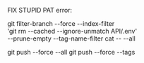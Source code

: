 
FIX STUPID PAT error:

git filter-branch --force --index-filter \
  'git rm --cached --ignore-unmatch API/.env' \
  --prune-empty --tag-name-filter cat -- --all

  git push --force --all
git push --force --tags

